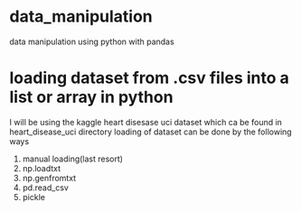 # data_manipulation
data manipulation using python with pandas

# loading dataset from .csv files into a list or array in python
I will be using the kaggle heart disesase uci dataset which ca be found in heart_disease_uci directory
loading of dataset can be done by the following ways
1. manual loading(last resort)
2. np.loadtxt
3. np.genfromtxt
4. pd.read_csv
5. pickle
